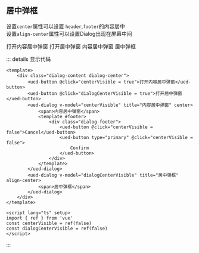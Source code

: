 ## 居中弹框

设置`center`属性可以设置 `header`,`footer`的内容居中<br>
设置`align-center`属性可以设置Dialog出现在屏幕中间

<div class="common-content dialog-content dialog-center">
  <ued-button @click="centerVisible = true">打开内容居中弹窗</ued-button>
  <ued-button @click="dialogCenterVisible = true">打开居中弹窗</ued-button>
  <ued-dialog v-model="centerVisible" title="内容居中弹窗" center>
    <span>内容居中弹窗</span>
    <template #footer>
      <div class="dialog-footer">
        <ued-button @click="centerVisible = false">Cancel</ued-button>
        <ued-button type="primary" @click="centerVisible = false">
          Confirm
        </ued-button>
      </div>
    </template>
  </ued-dialog>
  <ued-dialog v-model="dialogCenterVisible" title="居中弹框" align-center>
    <span>居中弹框</span>
  </ued-dialog>
</div>

::: details 显示代码

```vue
<template>
	<div class="dialog-content dialog-center">
		<ued-button @click="centerVisible = true">打开内容居中弹窗</ued-button>
		<ued-button @click="dialogCenterVisible = true">打开居中弹窗</ued-button>
		<ued-dialog v-model="centerVisible" title="内容居中弹窗" center>
			<span>内容居中弹窗</span>
			<template #footer>
				<div class="dialog-footer">
					<ued-button @click="centerVisible = false">Cancel</ued-button>
					<ued-button type="primary" @click="centerVisible = false">
						Confirm
					</ued-button>
				</div>
			</template>
		</ued-dialog>
		<ued-dialog v-model="dialogCenterVisible" title="居中弹框" align-center>
			<span>居中弹框</span>
		</ued-dialog>
	</div>
</template>

<script lang="ts" setup>
import { ref } from 'vue'
const centerVisible = ref(false)
const dialogCenterVisible = ref(false)
</script>
```

:::
